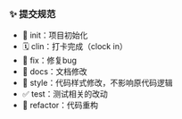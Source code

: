 ### ✨ 提交规范


- 🎉 init：项目初始化
- 🗓️ clin：打卡完成（clock in）
- 🐞 fix：修复bug
- 📃 docs：文档修改
- 🌈 style：代码样式修改，不影响原代码逻辑
- ✅ test：测试相关的改动
- 🔨 refactor：代码重构
